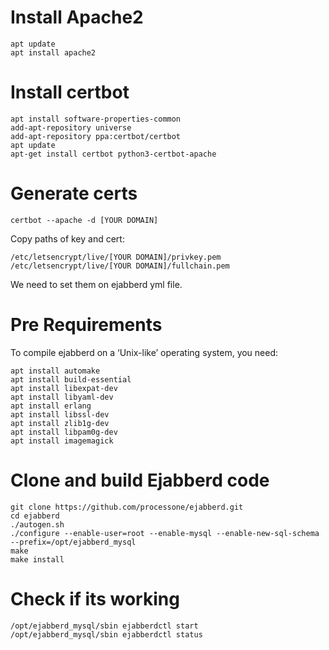 # Install Apache2 
```
apt update 
apt install apache2
```
# Install certbot 
```
apt install software-properties-common
add-apt-repository universe
add-apt-repository ppa:certbot/certbot
apt update
apt-get install certbot python3-certbot-apache
```
# Generate certs 
```
certbot --apache -d [YOUR DOMAIN]
```
Copy paths of key and cert:
```
/etc/letsencrypt/live/[YOUR DOMAIN]/privkey.pem
/etc/letsencrypt/live/[YOUR DOMAIN]/fullchain.pem
```
We need to set them on ejabberd yml file. 

# Pre Requirements
To compile ejabberd on a ‘Unix-like’ operating system, you need:
```
apt install automake
apt install build-essential
apt install libexpat-dev
apt install libyaml-dev
apt install erlang
apt install libssl-dev
apt install zlib1g-dev
apt install libpam0g-dev
apt install imagemagick
```
# Clone and build Ejabberd code
```
git clone https://github.com/processone/ejabberd.git
cd ejabberd
./autogen.sh
./configure --enable-user=root --enable-mysql --enable-new-sql-schema --prefix=/opt/ejabberd_mysql
make
make install
```
# Check if its working 
```
/opt/ejabberd_mysql/sbin ejabberdctl start
/opt/ejabberd_mysql/sbin ejabberdctl status
```

